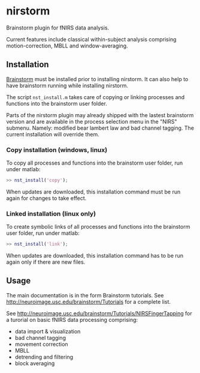 # nirstorm
Brainstorm plugin for fNIRS data analysis. 

Current features include classical within-subject analysis comprising motion-correction, MBLL and window-averaging.

## Installation

[Brainstorm](http://neuroimage.usc.edu/brainstorm/) must be installed prior to installing nirstorm. It can also help to have brainstorm running while installing nirstorm.

The script `nst_install.m` takes care of copying or linking processes and functions into the brainstorm user folder.

Parts of the nirstorm plugin may already shipped with the lastest brainstorm version and are available in the process selection menu in the "NIRS" submenu. Namely: modified bear lambert law and bad channel tagging.
The current installation will override them.

### Copy installation (windows, linux)

To copy all processes and functions into the brainstorm user folder, run under matlab:
```matlab
>> nst_install('copy');
```
When updates are downloaded, this installation command must be run again for changes to take effect.

### Linked installation (linux only)

To create symbolic links of all processes and functions into the brainstorm user folder, run under matlab:
```matlab
>> nst_install('link');
```
When updates are downloaded, this installation command has to be run again only if there are new files.

## Usage

The main documentation is in the form Brainstorm tutorials.
See http://neuroimage.usc.edu/brainstorm/Tutorials for a complete list.

See http://neuroimage.usc.edu/brainstorm/Tutorials/NIRSFingerTapping for a turorial on basic fNIRS data processing comprising:
- data import & visualization
- bad channel tagging
- movement correction
- MBLL 
- detrending and filtering
- block averaging

